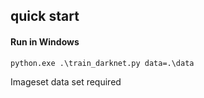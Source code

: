 ## quick start
#### Run in Windows
```
python.exe .\train_darknet.py data=.\data
```
Imageset data set required

